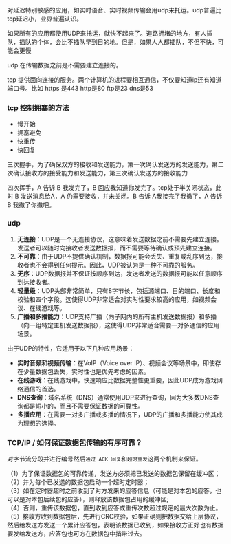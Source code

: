 

对延迟特别敏感的应用，如实时语音、实时视频传输会用udp来托运。udp普遍比tcp延迟小，业界普遍认识。

如果所有的应用都使用UDP来托运，就快不起来了。道路拥堵的地方，有人插队，插队的个体，会比不插队早到目的地。但是，如果人人都插队，不但不快，可能会更慢

udp 在传输数据之前是不需要建立连接的。

tcp 提供面向连接的服务。两个计算机的进程要相互通信，不仅要知道ip还有知道端口号。比如 https 是443 http是80 ftp是23 dns是53


### tcp 控制拥塞的方法

- 慢开始
- 拥塞避免
- 快重传
- 快回复


三次握手，为了确保双方的接收和发送能力，第一次确认发送方的发送能力，第二次确认接收方的接受能力和发送能力，第三次确认发送方的接收能力

四次挥手，A 告诉 B 我发完了，B 回应我知道你发完了。tcp处于半关闭状态，此时 B 发送消息给A，A 仍需要接收，并未关闭。B 告诉 A我接完了我撤了，A 告诉 B 我撤了你撤吧。


### udp

1. **无连接**：UDP是一个无连接协议，这意味着发送数据之前不需要先建立连接。发送者可以随时向接收者发送数据报，而不需要等待确认或预先建立连接。
2. **不可靠**：由于UDP不提供确认机制，数据报可能会丢失、重复或乱序到达，接收者也不会得到任何提示。因此，UDP被认为是一种不可靠的服务。
3. **无序**：UDP数据报并不保证按顺序到达，发送者发送的数据报可能以任意顺序到达接收者。
4. **轻量级**：UDP头部非常简单，只有8字节长，包括源端口、目的端口、长度和校验和四个字段。这使得UDP非常适合对实时性要求较高的应用，如视频会议、在线游戏等。
5. **广播和多播能力**：UDP支持广播（向子网内的所有主机发送数据报）和多播（向一组特定主机发送数据报），这使得UDP非常适合需要一对多通信的应用场景。

由于UDP的特性，它适用于以下几种应用场景：

- **实时音频和视频传输**：在VoIP（Voice over IP）、视频会议等场景中，即使存在少量数据包丢失，实时性也是优先考虑的因素。
- **在线游戏**：在线游戏中，快速响应比数据完整性更重要，因此UDP成为游戏网络通信的首选。
- **DNS查询**：域名系统（DNS）通常使用UDP来进行查询，因为大多数DNS查询都是短小的，而且不需要保证数据的可靠性。
- **多播应用**：在需要一对多广播或多播的情况下，UDP的广播和多播能力使其成为理想的选择。


### TCP/IP / 如何保证数据包传输的有序可靠？

对字节流分段并进行编号然后`通过 ACK 回复`和`超时重发`这两个机制来保证。

（1）为了保证数据包的可靠传递，发送方必须把已发送的数据包保留在缓冲区；  
（2）并为每个已发送的数据包启动一个超时定时器；  
（3）如在定时器超时之前收到了对方发来的应答信息（可能是对本包的应答，也可以是对本包后续包的应答），则释放该数据包占用的缓冲区;  
（4）否则，重传该数据包，直到收到应答或重传次数超过规定的最大次数为止。  
（5）接收方收到数据包后，先进行CRC校验，如果正确则把数据交给上层协议，然后给发送方发送一个累计应答包，表明该数据已收到，如果接收方正好也有数据要发给发送方，应答包也可方在数据包中捎带过去。

